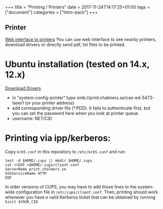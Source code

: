 +++
title =  "Printing / Printers"
date = 2017-11-24T14:17:25+01:00
tags = ["document"]
categories = ["Intro-pack"]
+++


## Printer
[Web interface to printers](https://print.chalmers.se/auth/uploadme.cgi)
You can use web interface to see nearby printers, download drivers or directly send pdf, txt files to be printed.

# Ubuntu installation (tested on 14.x, 12.x)
[Download Drivers](http://print.chalmers.se/drivers/)

- in "system-config-printer" type  smb://print.chalmers.se/cse-ed-5473-laser1 (or your printer address)
- add corresponding driver file (*.PDD). It fails to authenticate first, but you can set the password here when you look at printer queue.
- username: NET/CID

# Printing via ipp/kerberos:
Copy `krb5.conf` in this repository to `/etc/krb5.conf` and
run:
~~~~
test -d $HOME/.cups || mkdir $HOME/.cups
cat <<EOF >$HOME/.cups/client.conf
ServerName print.chalmers.se
GSSServiceName HTTP
EOF
~~~~
In older versions of CUPS, you may have to add those lines to the system-wide configuration file in `/etc/cups/client.conf`.
Then, printing should work whenever you have a valid Kerberos ticket that
can be obtained by running `kinit $YOUR_CID`


